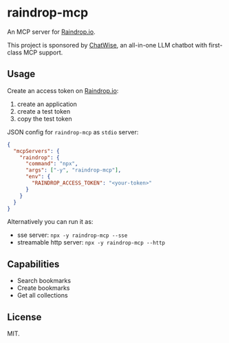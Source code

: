 # raindrop-mcp

An MCP server for [Raindrop.io](https://raindrop.io).

This project is sponsored by [ChatWise](https://chatwise.app), an all-in-one LLM chatbot with first-class MCP support.

## Usage

Create an access token on [Raindrop.io](https://app.raindrop.io/settings/integrations):

1. create an application
2. create a test token
3. copy the test token

JSON config for `raindrop-mcp` as `stdio` server:

```json
{
  "mcpServers": {
    "raindrop": {
      "command": "npx",
      "args": ["-y", "raindrop-mcp"],
      "env": {
        "RAINDROP_ACCESS_TOKEN": "<your-token>"
      }
    }
  }
}
```

Alternatively you can run it as:

- sse server: `npx -y raindrop-mcp --sse`
- streamable http server: `npx -y raindrop-mcp --http`

## Capabilities

- Search bookmarks
- Create bookmarks
- Get all collections

## License

MIT.
